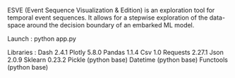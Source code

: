 ESVE (Event Sequence Visualization & Edition) is an exploration tool for temporal event sequences.
It allows for a stepwise exploration of the data-space around the decision boundary of an embarked ML model.



Launch :
python app.py


Libraries :
Dash 2.4.1
Plotly 5.8.0
Pandas 1.1.4
Csv 1.0
Requests 2.27.1
Json 2.0.9
Sklearn 0.23.2
Pickle (python base)
Datetime (python base)
Functools (python base)